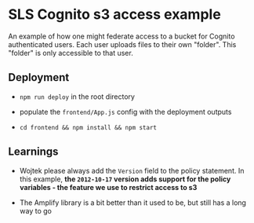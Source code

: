 # SLS Cognito s3 access example

An example of how one might federate access to a bucket for Cognito authenticated users.
Each user uploads files to their own "folder". This "folder" is only accessible to that user.

## Deployment

- `npm run deploy` in the root directory

- populate the `frontend/App.js` config with the deployment outputs

- `cd frontend && npm install && npm start`

## Learnings

- Wojtek please always add the `Version` field to the policy statement.
  In this example, **the `2012-10-17` version adds support for the policy variables - the feature we use to restrict access to s3**

- The Amplify library is a bit better than it used to be, but still has a long way to go
